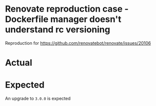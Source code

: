 # Renovate reproduction case - Dockerfile manager doesn't understand rc versioning

Reproduction for https://github.com/renovatebot/renovate/issues/20106

# Actual



# Expected

An upgrade to `3.0.0` is expected
